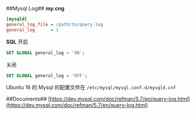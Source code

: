 ##Mysql Log##
**my.cng**
```ini
[mysqld]
general_log_file = /path/to/query.log
general_log      = 1

```
**SQL**
开启
```sql
SET GLOBAL general_log = 'ON';
```

关闭
```sql
SET GLOBAL general_log = 'OFF';
```

Ubuntu 16 的 Mysql 的配置文件在 `/etc/mysql/mysql.conf.d/mysqld.cnf`


##Documents##
[https://dev.mysql.com/doc/refman/5.7/en/query-log.html](https://dev.mysql.com/doc/refman/5.7/en/query-log.html)